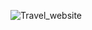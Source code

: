 ![Travel_website](https://user-images.githubusercontent.com/92637965/229605003-22633cc2-c643-4b16-b39d-7e8a631f0f5f.png)
